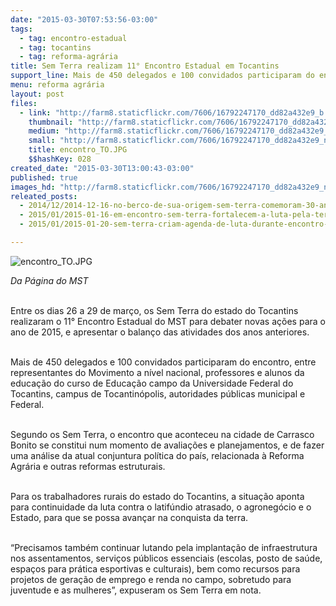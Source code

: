 ```yaml
---
date: "2015-03-30T07:53:56-03:00"
tags:
  - tag: encontro-estadual
  - tag: tocantins
  - tag: reforma-agrária
title: Sem Terra realizam 11° Encontro Estadual em Tocantins
support_line: Mais de 450 delegados e 100 convidados participaram do encontro entre os dias 26 a 29 de março.
menu: reforma agrária
layout: post
files:
  - link: "http://farm8.staticflickr.com/7606/16792247170_dd82a432e9_b.jpg"
    thumbnail: "http://farm8.staticflickr.com/7606/16792247170_dd82a432e9_t.jpg"
    medium: "http://farm8.staticflickr.com/7606/16792247170_dd82a432e9_z.jpg"
    small: "http://farm8.staticflickr.com/7606/16792247170_dd82a432e9_n.jpg"
    title: encontro_TO.JPG
    $$hashKey: 028
created_date: "2015-03-30T13:00:43-03:00"
published: true
images_hd: "http://farm8.staticflickr.com/7606/16792247170_dd82a432e9_n.jpg"
releated_posts:
  - 2014/12/2014-12-16-no-berco-de-sua-origem-sem-terra-comemoram-30-anos-de-mst-no-parana.md
  - 2015/01/2015-01-16-em-encontro-sem-terra-fortalecem-a-luta-pela-terra-com-mistica-e-debates.md
  - 2015/01/2015-01-20-sem-terra-criam-agenda-de-luta-durante-encontro-estadual-na-bahia.md

---
```

<p><img alt="encontro_TO.JPG" src="http://farm8.staticflickr.com/7606/16792247170_dd82a432e9_b.jpg" /></p>

<p><em>Da P&aacute;gina do MST</em></p>

<p><br />
Entre os dias 26 a 29 de mar&ccedil;o, os Sem Terra do estado do Tocantins realizaram o 11&deg; Encontro Estadual do MST para debater novas a&ccedil;&otilde;es para o ano de 2015, e apresentar o balan&ccedil;o das atividades dos anos anteriores.&nbsp;</p>

<p><br />
Mais de 450 delegados e 100 convidados participaram do encontro, entre representantes do Movimento a n&iacute;vel nacional, professores e alunos da educa&ccedil;&atilde;o do curso de Educa&ccedil;&atilde;o campo da Universidade Federal do Tocantins, campus de Tocantin&oacute;polis, autoridades p&uacute;blicas municipal e Federal. &nbsp;&nbsp;</p>

<p><br />
Segundo os Sem Terra, o encontro que aconteceu na cidade de Carrasco Bonito se constitui num momento de avalia&ccedil;&otilde;es e planejamentos, e de fazer uma an&aacute;lise da atual conjuntura pol&iacute;tica do pa&iacute;s, relacionada &agrave; Reforma Agr&aacute;ria e outras reformas estruturais.</p>

<p><br />
Para os trabalhadores rurais do estado do Tocantins, a situa&ccedil;&atilde;o aponta para continuidade da luta contra o latif&uacute;ndio atrasado, o agroneg&oacute;cio e o Estado, para que se possa avan&ccedil;ar na conquista da terra.&nbsp;</p>

<p><br />
&ldquo;Precisamos tamb&eacute;m continuar lutando pela implanta&ccedil;&atilde;o de infraestrutura nos assentamentos, servi&ccedil;os p&uacute;blicos essenciais (escolas, posto de sa&uacute;de, espa&ccedil;os para pr&aacute;tica esportivas e culturais), bem como recursos para projetos de gera&ccedil;&atilde;o de emprego e renda no campo, sobretudo para juventude e as mulheres&rdquo;, expuseram os Sem Terra em nota.</p>
